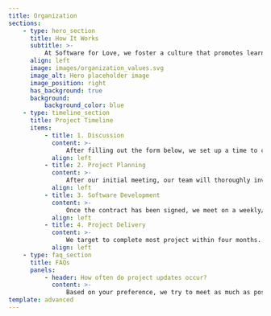 ```yaml
---
title: Organization
sections:
    - type: hero_section
      title: How It Works
      subtitle: >-
          At Software for Love, we foster a culture that promotes learning, collaboration, sustainability, and philanthropy. We always put our best foot forward and love taking on new challenges. We strive to use our knowledge and abilities to help our partners solve problems within our community.
      align: left
      image: images/organization_values.svg
      image_alt: Hero placeholder image
      image_position: right
      has_background: true
      background:
          background_color: blue
    - type: timeline_section
      title: Project Timeline
      items:
          - title: 1. Discussion
            content: >-
                After filling out the form below, we set up a time to call and understand your needs. We work with you to understand the problem and how best we can apply our technical expertise to solve it.
            align: left
          - title: 2. Project Planning
            content: >-
                After our initial meeting, our team will thoroughly investigate the presented project requirements and create a proposed plan for implementation. We will work with our legal team to create a contract that will detail a timeline for the project with the breakdown of our planned solution.
            align: left
          - title: 3. Software Development
            content: >-
                Once the contract has been signed, we meet on a weekly/biweekly basis to update you on the status of the project. Our process starts with designing, then implementation and finally documentation and maintenance. Throughout this process, you as the client will have the opportunity to provide input and feedback on the project.
            align: left
          - title: 4. Project Delivery
            content: >-
                We target to complete most project within four months. At the end of project term, we work to deliver the product and making sure that you are content with the work done.
            align: left
    - type: faq_section
      title: FAQs
      panels:
          - header: How often do project updates occur?
            content: >-
                Based on your preference, we try to meet as much as possible. Usually this is weekly or bi-weekly based on your availability. We believe in an iterative design and development process where at each step your input is valued.
template: advanced
---
```

